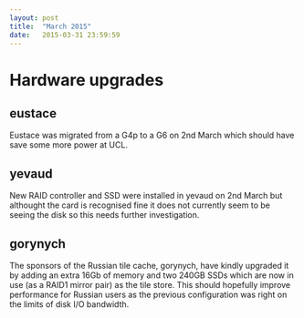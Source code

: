 ```yaml
---
layout: post
title:  "March 2015"
date:   2015-03-31 23:59:59
---
```


# Hardware upgrades

## eustace

Eustace was migrated from a G4p to a G6 on 2nd March which should have save some more power at UCL.

## yevaud

New RAID controller and SSD were installed in yevaud on 2nd March but althought the card is recognised fine it does not currently seem to be seeing the disk so this needs further investigation.

## gorynych

The sponsors of the Russian tile cache, gorynych, have kindly upgraded it by adding an extra 16Gb of memory and two 240GB SSDs which are now in use (as a RAID1 mirror pair) as the tile store. This should hopefully improve performance for Russian users as the previous configuration was right on the limits of disk I/O bandwidth.
